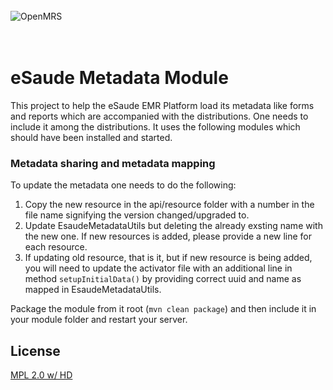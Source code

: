 <br/><br/><br/>
<img src="https://s3-eu-west-1.amazonaws.com/esaude/images/esaude-site-header.png" alt="OpenMRS"/>
<br/><br/><br/>

# eSaude Metadata Module

This project to help the eSaude EMR Platform load its metadata like forms and
reports which are accompanied with the distributions. One needs to include it
among the distributions. It uses the following modules which should have been
installed and started.

### Metadata sharing and metadata mapping

To update the metadata one needs to do the following:

1. Copy the new resource in the api/resource folder with a number in the file
name signifying the version changed/upgraded to.
2. Update EsaudeMetadataUtils but deleting the already exsting name with the new
one. If new resources is added, please provide a new line for each resource.
3. If updating old resource, that is it, but if new resource is being added, you
will need to update the activator file with an additional line in method `setupInitialData()` by providing correct uuid and name as mapped in EsaudeMetadataUtils.

Package the module from it root (`mvn clean package`) and then include it in
your module folder and restart your server.

## License

[MPL 2.0 w/ HD](http://openmrs.org/license/)
